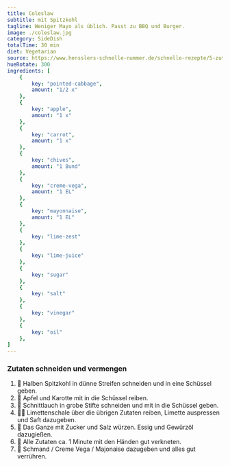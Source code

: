 ```yaml
---
title: Coleslaw
subtitle: mit Spitzkohl
tagline: Weniger Mayo als üblich. Passt zu BBQ und Burger.
image: ./coleslaw.jpg
category: SideDish
totalTime: 30 min
diet: Vegetarian
source: https://www.hensslers-schnelle-nummer.de/schnelle-rezepte/5-zutaten-in-15-minuten-rezepte-13/coleslaw-286
hueRotate: 300
ingredients: [
    {
        key: "pointed-cabbage",
        amount: "1/2 x"
    },
    {
        key: "apple",
        amount: "1 x"
    },
    {
        key: "carrot",
        amount: "1 x"
    },
    {
        key: "chives",
        amount: "1 Bund"
    },
    {
        key: "creme-vega",
        amount: "1 EL"
    },
    {
        key: "mayonnaise",
        amount: "1 EL"
    },
    {
        key: "lime-zest"
    },
    {
        key: "lime-juice"
    },
    {
        key: "sugar"
    },
    {
        key: "salt"
    },
    {
        key: "vinegar"
    },
    {
        key: "oil"
    },
]
---
```


### Zutaten schneiden und vermengen

1. 🔪 Halben Spitzkohl in dünne Streifen schneiden und in eine Schüssel geben.
2. 🔪 Apfel und Karotte mit in die Schüssel reiben.
3. 🔪 Schnittlauch in grobe Stifte schneiden und mit in die Schüssel geben.
4. 🍋‍🟩 Limettenschale über die übrigen Zutaten reiben, Limette auspressen und Saft dazugeben.
5. 🧂 Das Ganze mit Zucker und Salz würzen. Essig und Gewürzöl dazugießen.
6. 🫳 Alle Zutaten ca. 1 Minute mit den Händen gut verkneten.
7. 🥣 Schmand / Creme Vega / Majonaise dazugeben und alles gut verrühren.